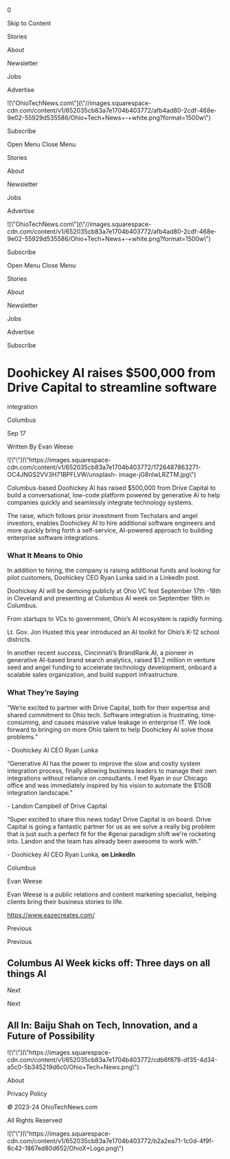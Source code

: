 0

Skip to Content

Stories

About

Newsletter

Jobs

Advertise

![\\"OhioTechNews.com\\"](\\"//images.squarespace-
cdn.com/content/v1/652035cb83a7e1704b403772/afb4ad80-2cdf-468e-9e02-55929d535586/Ohio+Tech+News+-+white.png?format=1500w\\")

Subscribe

Open Menu Close Menu

Stories

About

Newsletter

Jobs

Advertise

![\\"OhioTechNews.com\\"](\\"//images.squarespace-
cdn.com/content/v1/652035cb83a7e1704b403772/afb4ad80-2cdf-468e-9e02-55929d535586/Ohio+Tech+News+-+white.png?format=1500w\\")

Subscribe

Open Menu Close Menu

Stories

About

Newsletter

Jobs

Advertise

Subscribe

# Doohickey AI raises $500,000 from Drive Capital to streamline software
integration

Columbus

Sep 17

Written By Evan Weese

![\\"\\"](\\"https://images.squarespace-
cdn.com/content/v1/652035cb83a7e1704b403772/1726487863271-OC4JNGS2VV3H71BPFLVW/unsplash-
image-jG8nlwLRZTM.jpg\\")

Columbus-based Doohickey AI has raised $500,000 from Drive Capital to build a
conversational, low-code platform powered by generative Al to help companies
quickly and seamlessly integrate technology systems.

The raise, which follows prior investment from Techstars and angel investors,
enables Doohickey AI to hire additional software engineers and more quickly
bring forth a self-service, AI-powered approach to building enterprise
software integrations.

### What It Means to Ohio

In addition to hiring, the company is raising additional funds and looking for
pilot customers, Doohickey CEO Ryan Lunka said in a LinkedIn post.

Doohickey AI will be demoing publicly at Ohio VC fest September 17th -18th in
Cleveland and presenting at Columbus AI week on September 19th in Columbus.

From startups to VCs to government, Ohio’s AI ecosystem is rapidly forming.

Lt. Gov. Jon Husted this year introduced an AI toolkit for Ohio’s K-12 school
districts.

In another recent success, Cincinnati’s BrandRank.AI, a pioneer in generative
AI-based brand search analytics, raised $1.2 million in venture seed and angel
funding to accelerate technology development, onboard a scalable sales
organization, and build support infrastructure.

### What They’re Saying

“We’re excited to partner with Drive Capital, both for their expertise and
shared commitment to Ohio tech. Software integration is frustrating, time-
consuming, and causes massive value leakage in enterprise IT. We look forward
to bringing on more Ohio talent to help Doohickey AI solve those problems.”

\- Doohickey AI CEO Ryan Lunka

“Generative AI has the power to improve the slow and costly system integration
process, finally allowing business leaders to manage their own integrations
without reliance on consultants. I met Ryan in our Chicago office and was
immediately inspired by his vision to automate the $150B integration
landscape.”

\- Landon Campbell of Drive Capital

“Super excited to share this news today! Drive Capital is on board. Drive
Capital is going a fantastic partner for us as we solve a really big problem
that is just such a perfect fit for the #genai paradigm shift we\'re rocketing
into. Landon and the team has already been awesome to work with.”

\- Doohickey AI CEO Ryan Lunka, **on LinkedIn**

Columbus

Evan Weese

Evan Weese is a public relations and content marketing specialist, helping
clients bring their business stories to life.

https://www.eazecreates.com/

Previous

Previous

## Columbus AI Week kicks off: Three days on all things AI

Next

Next

## All In: Baiju Shah on Tech, Innovation, and a Future of Possibility

![\\"\\"](\\"https://images.squarespace-
cdn.com/content/v1/652035cb83a7e1704b403772/cdb6f878-df35-4d34-a5c0-5b345219d6c0/Ohio+Tech+News.png\\")

About

Privacy Policy

 _©_ 2023-24 OhioTechNews.com

All Rights Reserved

![\\"\\"](\\"https://images.squarespace-
cdn.com/content/v1/652035cb83a7e1704b403772/b2a2ea71-1c0d-4f9f-8c42-1867ed80d652/OhioX+Logo.png\\")

­

­

